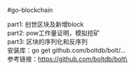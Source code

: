 #go-blockchain

part1: 创世区块及新增block \
part2: pow工作量证明，模拟挖矿 \
part3: 区块的序列化和反序列\
    安装库：go get github.com/boltdb/bolt/...\
    参考链接：https://github.com/boltdb/bolt\
    